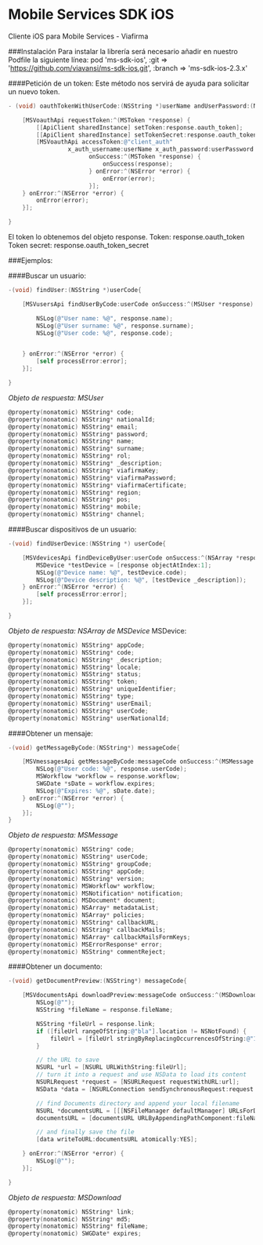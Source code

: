 Mobile Services SDK iOS
==========

Cliente iOS para Mobile Services - Viafirma

###Instalación
Para instalar la librería será necesario añadir en nuestro Podfile la siguiente línea:
pod 'ms-sdk-ios', :git => 'https://github.com/viavansi/ms-sdk-ios.git', :branch => 'ms-sdk-ios-2.3.x'

####Petición de un token:
Este método nos servirá de ayuda para solicitar un nuevo token.

```objective-c
- (void) oauthTokenWithUserCode:(NSString *)userName andUserPassword:(NSString*)userPassword onSuccess:(void (^)(MSToken *response))onSuccess onError:(void (^)(NSError *error))onError {

    [MSVoauthApi requestToken:^(MSToken *response) {
        [[ApiClient sharedInstance] setToken:response.oauth_token];
        [[ApiClient sharedInstance] setTokenSecret:response.oauth_token_secret];
        [MSVoauthApi accessToken:@"client_auth"
                 x_auth_username:userName x_auth_password:userPassword
                       onSuccess:^(MSToken *response) {
                           onSuccess(response);
                       } onError:^(NSError *error) {
                           onError(error);
                       }];
    } onError:^(NSError *error) {
        onError(error);
    }];

}
```

El token lo obtenemos del objeto response.
Token: response.oauth_token
Token secret: response.oauth_token_secret

###Ejemplos:

####Buscar un usuario:
```objective-c
-(void) findUser:(NSString *)userCode{

    [MSVusersApi findUserByCode:userCode onSuccess:^(MSUser *response) {

        NSLog(@"User name: %@", response.name);
        NSLog(@"User surname: %@", response.surname);
        NSLog(@"User code: %@", response.code);


    } onError:^(NSError *error) {
        [self processError:error];
    }];

}
```
*Objeto de respuesta: MSUser*
```objective-c
@property(nonatomic) NSString* code;
@property(nonatomic) NSString* nationalId;
@property(nonatomic) NSString* email;
@property(nonatomic) NSString* password;
@property(nonatomic) NSString* name;
@property(nonatomic) NSString* surname;
@property(nonatomic) NSString* rol;
@property(nonatomic) NSString* _description;
@property(nonatomic) NSString* viafirmaKey;
@property(nonatomic) NSString* viafirmaPassword;
@property(nonatomic) NSString* viafirmaCertificate;
@property(nonatomic) NSString* region;
@property(nonatomic) NSString* pos;
@property(nonatomic) NSString* mobile;
@property(nonatomic) NSString* channel;
```
####Buscar dispositivos de un usuario:

```objective-c
-(void) findUserDevice:(NSString *) userCode{

    [MSVdevicesApi findDeviceByUser:userCode onSuccess:^(NSArray *response) {
        MSDevice *testDevice = [response objectAtIndex:1];
        NSLog(@"Device name: %@", testDevice.code);
        NSLog(@"Device description: %@", [testDevice _description]);
    } onError:^(NSError *error) {
        [self processError:error];
    }];

}
```

*Objeto de respuesta: NSArray de MSDevice*
MSDevice:
```objective-c
@property(nonatomic) NSString* appCode;
@property(nonatomic) NSString* code;
@property(nonatomic) NSString* _description;
@property(nonatomic) NSString* locale;
@property(nonatomic) NSString* status;
@property(nonatomic) NSString* token;
@property(nonatomic) NSString* uniqueIdentifier;
@property(nonatomic) NSString* type;
@property(nonatomic) NSString* userEmail;
@property(nonatomic) NSString* userCode;
@property(nonatomic) NSString* userNationalId;
```

####Obtener un mensaje:

```objective-c
-(void) getMessageByCode:(NSString*) messageCode{

    [MSVmessagesApi getMessageByCode:messageCode onSuccess:^(MSMessage *response) {
        NSLog(@"User code: %@", response.userCode);
        MSWorkflow *workflow = response.workflow;
        SWGDate *sDate = workflow.expires;
        NSLog(@"Expires: %@", sDate.date);
    } onError:^(NSError *error) {
        NSLog(@"");
    }];
}
```

*Objeto de respuesta: MSMessage*
```objective-c
@property(nonatomic) NSString* code;
@property(nonatomic) NSString* userCode;
@property(nonatomic) NSString* groupCode;
@property(nonatomic) NSString* appCode;
@property(nonatomic) NSString* version;
@property(nonatomic) MSWorkflow* workflow;
@property(nonatomic) MSNotification* notification;
@property(nonatomic) MSDocument* document;
@property(nonatomic) NSArray* metadataList;
@property(nonatomic) NSArray* policies;
@property(nonatomic) NSString* callbackURL;
@property(nonatomic) NSString* callbackMails;
@property(nonatomic) NSArray* callbackMailsFormKeys;
@property(nonatomic) MSErrorResponse* error;
@property(nonatomic) NSString* commentReject;
```

####Obtener un documento:

```objective-c
-(void) getDocumentPreview:(NSString*) messageCode{

    [MSVdocumentsApi downloadPreview:messageCode onSuccess:^(MSDownload *response) {
        NSLog(@"");
        NSString *fileName = response.fileName;

        NSString *fileUrl = response.link;
        if ([fileUrl rangeOfString:@"bla"].location != NSNotFound) {
            fileUrl = [fileUrl stringByReplacingOccurrencesOfString:@"127.0.0.1" withString:@"192.168.1.31"];
        }

        // the URL to save
        NSURL *url = [NSURL URLWithString:fileUrl];
        // turn it into a request and use NSData to load its content
        NSURLRequest *request = [NSURLRequest requestWithURL:url];
        NSData *data = [NSURLConnection sendSynchronousRequest:request returningResponse:nil error:nil];

        // find Documents directory and append your local filename
        NSURL *documentsURL = [[[NSFileManager defaultManager] URLsForDirectory:NSDocumentDirectory inDomains:NSUserDomainMask] lastObject];
        documentsURL = [documentsURL URLByAppendingPathComponent:fileName];

        // and finally save the file
        [data writeToURL:documentsURL atomically:YES];

    } onError:^(NSError *error) {
        NSLog(@"");
    }];

}
```

*Objeto de respuesta: MSDownload*
```objective-c
@property(nonatomic) NSString* link;
@property(nonatomic) NSString* md5;
@property(nonatomic) NSString* fileName;
@property(nonatomic) SWGDate* expires;
```
